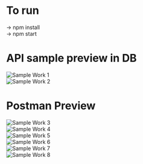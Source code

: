 # To run

-> npm install  
-> npm start  

# API sample preview in DB

![Sample Work 1](./mock_data_in_db/sample1.png)  
![Sample Work 2](./mock_data_in_db/sample2.png)  

# Postman Preview

![Sample Work 3](./mock_data_in_db/sample3.png)  
![Sample Work 4](./mock_data_in_db/sample4.png)  
![Sample Work 5](./mock_data_in_db/sample5.png)  
![Sample Work 6](./mock_data_in_db/sample6.png)  
![Sample Work 7](./mock_data_in_db/sample7.png)  
![Sample Work 8](./mock_data_in_db/sample8.png)  
